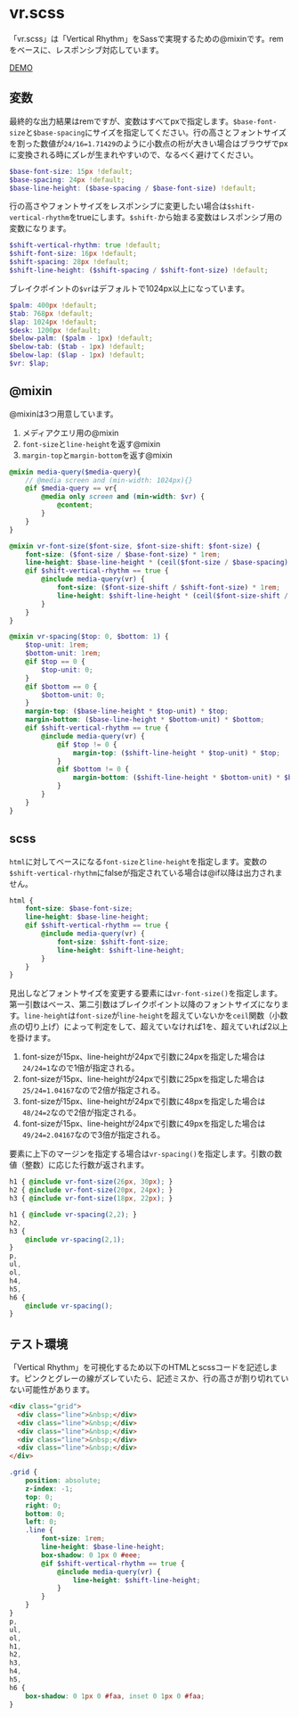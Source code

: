 # vr.scss

「vr.scss」は「Vertical Rhythm」をSassで実現するための@mixinです。remをベースに、レスポンシブ対応しています。

[DEMO](http://codepen.io/gaku/pen/ZGjZyJ)

## 変数
最終的な出力結果はremですが、変数はすべてpxで指定します。`$base-font-size`と`$base-spacing`にサイズを指定してください。行の高さとフォントサイズを割った数値が`24/16=1.71429`のように小数点の桁が大きい場合はブラウザでpxに変換される時にズレが生まれやすいので、なるべく避けてください。

```scss
$base-font-size: 15px !default;
$base-spacing: 24px !default;
$base-line-height: ($base-spacing / $base-font-size) !default;
```

行の高さやフォントサイズをレスポンシブに変更したい場合は`$shift-vertical-rhythm`をtrueにします。`$shift-`から始まる変数はレスポンシブ用の変数になります。

```scss
$shift-vertical-rhythm: true !default;
$shift-font-size: 16px !default;
$shift-spacing: 28px !default;
$shift-line-height: ($shift-spacing / $shift-font-size) !default;
```

ブレイクポイントの`$vr`はデフォルトで1024px以上になっています。

```scss
$palm: 400px !default;
$tab: 768px !default;
$lap: 1024px !default;
$desk: 1200px !default;
$below-palm: ($palm - 1px) !default;
$below-tab: ($tab - 1px) !default;
$below-lap: ($lap - 1px) !default;
$vr: $lap;
```

## @mixin

@mixinは3つ用意しています。

1. メディアクエリ用の@mixin
1. `font-size`と`line-height`を返す@mixin
1. `margin-top`と`margin-bottom`を返す@mixin

```scss
@mixin media-query($media-query){
    // @media screen and (min-width: 1024px){}
    @if $media-query == vr{
        @media only screen and (min-width: $vr) {
            @content;
        }
    }
}

@mixin vr-font-size($font-size, $font-size-shift: $font-size) {
    font-size: ($font-size / $base-font-size) * 1rem;
    line-height: $base-line-height * (ceil($font-size / $base-spacing) * 1rem);
    @if $shift-vertical-rhythm == true {
        @include media-query(vr) {
            font-size: ($font-size-shift / $shift-font-size) * 1rem;
            line-height: $shift-line-height * (ceil($font-size-shift / $shift-spacing) * 1rem);
        }
    }
}

@mixin vr-spacing($top: 0, $bottom: 1) {
    $top-unit: 1rem;
    $bottom-unit: 1rem;
    @if $top == 0 {
        $top-unit: 0;
    }
    @if $bottom == 0 {
        $bottom-unit: 0;
    }
    margin-top: ($base-line-height * $top-unit) * $top;
    margin-bottom: ($base-line-height * $bottom-unit) * $bottom;
    @if $shift-vertical-rhythm == true {
        @include media-query(vr) {
            @if $top != 0 {
                margin-top: ($shift-line-height * $top-unit) * $top;
            }
            @if $bottom != 0 {
                margin-bottom: ($shift-line-height * $bottom-unit) * $bottom;
            }
        }
    }
}
```

## scss

`html`に対してベースになる`font-size`と`line-height`を指定します。変数の`$shift-vertical-rhythm`にfalseが指定されている場合は@if以降は出力されません。

```scss
html {
    font-size: $base-font-size;
    line-height: $base-line-height;
    @if $shift-vertical-rhythm == true {
        @include media-query(vr) {
            font-size: $shift-font-size;
            line-height: $shift-line-height;
        }
    }
}
```

見出しなどフォントサイズを変更する要素には`vr-font-size()`を指定します。第一引数はベース、第二引数はブレイクポイント以降のフォントサイズになります。`line-height`は`font-size`が`line-height`を超えていないかを`ceil`関数（小数点の切り上げ）によって判定をして、超えていなければ1を、超えていれば2以上を掛けます。

1. font-sizeが15px、line-heightが24pxで引数に24pxを指定した場合は`24/24=1`なので1倍が指定される。
1. font-sizeが15px、line-heightが24pxで引数に25pxを指定した場合は`25/24=1.04167`なので2倍が指定される。
1. font-sizeが15px、line-heightが24pxで引数に48pxを指定した場合は`48/24=2`なので2倍が指定される。
1. font-sizeが15px、line-heightが24pxで引数に49pxを指定した場合は`49/24=2.04167`なので3倍が指定される。

要素に上下のマージンを指定する場合は`vr-spacing()`を指定します。引数の数値（整数）に応じた行数が返されます。

```scss
h1 { @include vr-font-size(26px, 30px); }
h2 { @include vr-font-size(20px, 24px); }
h3 { @include vr-font-size(18px, 22px); }

h1 { @include vr-spacing(2,2); }
h2,
h3 {
    @include vr-spacing(2,1);
}
p,
ul,
ol,
h4,
h5,
h6 {
    @include vr-spacing();
}
```

## テスト環境
「Vertical Rhythm」を可視化するため以下のHTMLとscssコードを記述します。ピンクとグレーの線がズレていたら、記述ミスか、行の高さが割り切れていない可能性があります。

```html
<div class="grid">
  <div class="line">&nbsp;</div>
  <div class="line">&nbsp;</div>
  <div class="line">&nbsp;</div>
  <div class="line">&nbsp;</div>
  <div class="line">&nbsp;</div>
</div>
```

```scss
.grid {
    position: absolute;
    z-index: -1;
    top: 0;
    right: 0;
    bottom: 0;
    left: 0;
    .line {
        font-size: 1rem;
        line-height: $base-line-height;
        box-shadow: 0 1px 0 #eee;
        @if $shift-vertical-rhythm == true {
            @include media-query(vr) {
                line-height: $shift-line-height;
            }
        }
    }
}
p,
ul,
ol,
h1,
h2,
h3,
h4,
h5,
h6 {
    box-shadow: 0 1px 0 #faa, inset 0 1px 0 #faa;
}
```